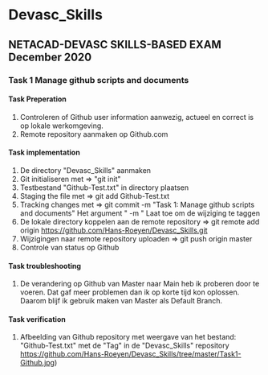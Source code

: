 # Devasc_Skills
## NETACAD-DEVASC SKILLS-BASED EXAM December 2020

### Task 1 Manage github scripts and documents

#### Task Preperation
  1. Controleren of Github user information aanwezig, actueel en correct is op lokale werkomgeving.
  2. Remote repository aanmaken op Github.com

#### Task implementation
  1. De directory "Devasc_Skills" aanmaken
  2. Git initialiseren met => "git init"
  3. Testbestand "Github-Test.txt" in directory plaatsen
  4. Staging the file met => git add Github-Test.txt
  5. Tracking changes met => git commit -m "Task 1: Manage github scripts and documents"
     Het argument " -m " Laat toe om de wijziging te taggen
  6. De lokale directory koppelen aan de remote repository => git remote add origin https://github.com/Hans-Roeyen/Devasc_Skills.git
  7. Wijzigingen naar remote repository uploaden => git push origin master
  8. Controle van status op Github

#### Task troubleshooting
  1. De verandering op Github van Master naar Main heb ik proberen door te voeren. Dat gaf meer problemen dan ik op korte tijd kon oplossen. Daarom blijf ik gebruik maken van Master als Default Branch.
  
#### Task verification
  1. Afbeelding van Github repository met weergave van het bestand: "Github-Test.txt" met de "Tag" in de "Devasc_Skills" repository
  https://github.com/Hans-Roeyen/Devasc_Skills/tree/master/Task1-Github.jpg)
  


